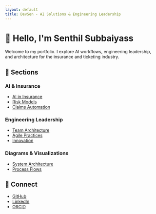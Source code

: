 ```yaml
---
layout: default
title: DevSen - AI Solutions & Engineering Leadership
---
```


# 👋 Hello, I'm Senthil Subbaiyass

Welcome to my portfolio. I explore AI workflows, engineering leadership, and architecture for the insurance and ticketing industry.

## 📄 Sections

### AI & Insurance
- [AI in Insurance](whitepapers/ai-in-insurance)
- [Risk Models](whitepapers/risk-models)
- [Claims Automation](whitepapers/claims-automation)

### Engineering Leadership
- [Team Architecture](leadership/team-architecture)
- [Agile Practices](leadership/agile-practices)
- [Innovation](leadership/innovation)

### Diagrams & Visualizations
- [System Architecture](diagrams/system-architecture)
- [Process Flows](diagrams/process-flows)

## 🔗 Connect

- [GitHub](https://github.com/devsenweb)
- [LinkedIn](https://www.linkedin.com/in/senthilkumar-subbaiya/)
- [ORCID](https://orcid.org/0009-0002-2768-8303)

<!-- Last updated: 2024-05-06 --> 